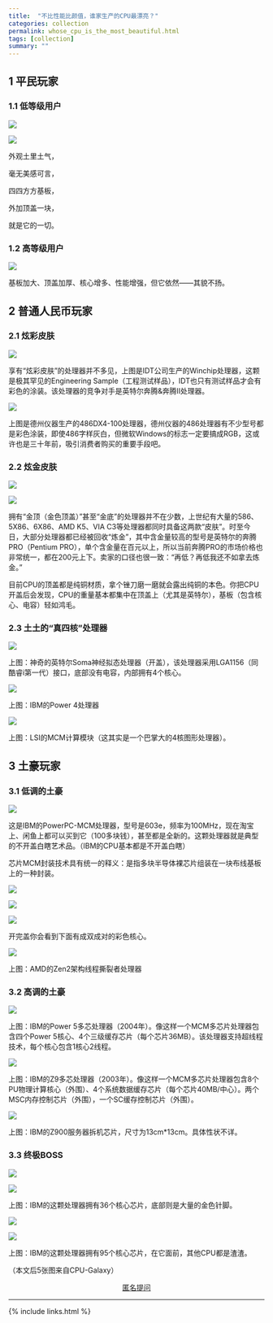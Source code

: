 ```yaml
---
title:  "不比性能比颜值，谁家生产的CPU最漂亮？"
categories: collection
permalink: whose_cpu_is_the_most_beautiful.html
tags: [collection]
summary: ""
---
```



## 1 平民玩家

### 1.1 低等级用户

![](/images/blogs/whose_cpu_is_the_most_beautiful_fig01.jpg)

![](/images/blogs/whose_cpu_is_the_most_beautiful_fig02.jpg)

外观土里土气，

毫无美感可言，

四四方方基板，

外加顶盖一块，

就是它的一切。

### 1.2 高等级用户

![](/images/blogs/whose_cpu_is_the_most_beautiful_fig03.jpg)

基板加大、顶盖加厚、核心增多、性能增强，但它依然——其貌不扬。


## 2 普通人民币玩家

### 2.1 炫彩皮肤

![](/images/blogs/whose_cpu_is_the_most_beautiful_fig04.jpg)

享有“炫彩皮肤”的处理器并不多见，上图是IDT公司生产的Winchip处理器，这颗是极其罕见的Engineering Sample（工程测试样品），IDT也只有测试样品才会有彩色的涂装。该处理器的竞争对手是英特尔奔腾&奔腾II处理器。

![](/images/blogs/whose_cpu_is_the_most_beautiful_fig05.jpg)

上图是德州仪器生产的486DX4-100处理器，德州仪器的486处理器有不少型号都是彩色涂装，即使486字样灰白，但微软Windows的标志一定要搞成RGB，这或许也是三十年前，吸引消费者购买的重要手段吧。

### 2.2 炫金皮肤

![](/images/blogs/whose_cpu_is_the_most_beautiful_fig06.jpg)

![](/images/blogs/whose_cpu_is_the_most_beautiful_fig07.jpg)

拥有“金顶（金色顶盖）”甚至“金底”的处理器并不在少数，上世纪有大量的586、5X86、6X86、AMD K5、VIA C3等处理器都同时具备这两款“皮肤”。时至今日，大部分处理器都已经被回收“炼金”，其中含金量较高的型号是英特尔的奔腾PRO（Pentium PRO），单个含金量在百元以上，所以当前奔腾PRO的市场价格也非常统一，都在200元上下。卖家的口径也很一致：“再低？再低我还不如拿去炼金。”

目前CPU的顶盖都是纯铜材质，拿个锉刀磨一磨就会露出纯铜的本色。你把CPU开盖后会发现，CPU的重量基本都集中在顶盖上（尤其是英特尔），基板（包含核心、电容）轻如鸿毛。

### 2.3 土土的“真四核”处理器

![](/images/blogs/whose_cpu_is_the_most_beautiful_fig08.jpg)

上图：神奇的英特尔Soma神经拟态处理器（开盖），该处理器采用LGA1156（同酷睿i第一代）接口，底部没有电容，内部拥有4个核心。

![](/images/blogs/whose_cpu_is_the_most_beautiful_fig09.jpg)

上图：IBM的Power 4处理器

![](/images/blogs/whose_cpu_is_the_most_beautiful_fig10.jpg)

上图：LSI的MCM计算模块（这其实是一个巴掌大的4核图形处理器）。


## 3 土豪玩家

### 3.1 低调的土豪

![](/images/blogs/whose_cpu_is_the_most_beautiful_fig11.jpg)

这是IBM的PowerPC-MCM处理器，型号是603e，频率为100MHz，现在淘宝上、闲鱼上都可以买到它（100多块钱），甚至都是全新的。这颗处理器就是典型的不开盖白瞎艺术品。（IBM的CPU基本都是不开盖白瞎）

芯片MCM封装技术具有统一的释义：是指多块半导体裸芯片组装在一块布线基板上的一种封装。

![](/images/blogs/whose_cpu_is_the_most_beautiful_fig12.jpg)

![](/images/blogs/whose_cpu_is_the_most_beautiful_fig13.jpg)

![](/images/blogs/whose_cpu_is_the_most_beautiful_fig14.jpg)

开完盖你会看到下面有成双成对的彩色核心。

![](/images/blogs/whose_cpu_is_the_most_beautiful_fig15.jpg)

上图：AMD的Zen2架构线程撕裂者处理器

### 3.2 高调的土豪

![](/images/blogs/whose_cpu_is_the_most_beautiful_fig16.jpg)

上图：IBM的Power 5多芯处理器（2004年）。像这样一个MCM多芯片处理器包含四个Power 5核心、4个三级缓存芯片（每个芯片36MB）。该处理器支持超线程技术，每个核心包含1核心2线程。

![](/images/blogs/whose_cpu_is_the_most_beautiful_fig17.jpg)

上图：IBM的Z9多芯处理器（2003年）。像这样一个MCM多芯片处理器包含8个PU物理计算核心（外围）、4个系统数据缓存芯片（每个芯片40MB/中心）。两个MSC内存控制芯片（外围），一个SC缓存控制芯片（外围）。

![](/images/blogs/whose_cpu_is_the_most_beautiful_fig18.jpg)

上图：IBM的Z900服务器拆机芯片，尺寸为13cm*13cm。具体性状不详。

### 3.3 终极BOSS

![](/images/blogs/whose_cpu_is_the_most_beautiful_fig19.jpg)

![](/images/blogs/whose_cpu_is_the_most_beautiful_fig20.jpg)

上图：IBM的这颗处理器拥有36个核心芯片，底部则是大量的金色针脚。

![](/images/blogs/whose_cpu_is_the_most_beautiful_fig21.jpg)

![](/images/blogs/whose_cpu_is_the_most_beautiful_fig22.jpg)

上图：IBM的这颗处理器拥有95个核心芯片，在它面前，其他CPU都是渣渣。

（本文后5张图来自CPU-Galaxy）


<div align="center">
<a href="{{site.feedback_link}}" class="btn btn-primary"><i class="fa fa-comment-o"></i> 匿名提问</a>
</div>

---------

{% include links.html %}
